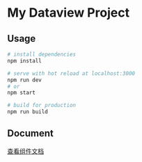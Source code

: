 # My Dataview Project

## Usage

```bash
# install dependencies
npm install

# serve with hot reload at localhost:3000
npm run dev
# or
npm start

# build for production
npm run build

```

## Document

[查看组件文档](https://guomingyao.gitee.io/my-view-components)
